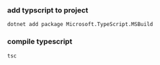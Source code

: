 ### add typscript to project

```bsh
dotnet add package Microsoft.TypeScript.MSBuild
```

### compile typescript

```bsh
tsc
```